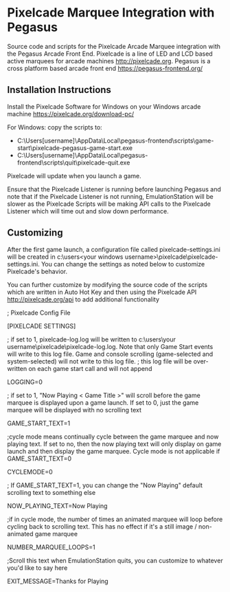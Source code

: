 # Pixelcade Marquee Integration with Pegasus
Source code and scripts for the Pixelcade Arcade Marquee integration with the Pegasus Arcade Front End. Pixelcade is a line of LED and LCD based active marquees for arcade machines http://pixelcade.org. Pegasus is a cross platform based arcade front end https://pegasus-frontend.org/

## Installation Instructions

Install the Pixelcade Software for Windows on your Windows arcade machine https://pixelcade.org/download-pc/

For Windows: copy the scripts to:

* C:\Users\[username]\AppData\Local\pegasus-frontend\scripts\game-start\pixelcade-pegasus-game-start.exe
* C:\Users\[username]\AppData\Local\pegasus-frontend\scripts\quit\pixelcade-quit.exe

Pixelcade will update when you launch a game.

Ensure that the Pixelcade Listener is running before launching Pegasus and note that if the Pixelcade Listener is not running, EmulationStation will be slower as the Pixelcade Scripts will be making API calls to the Pixelcade Listener which will time out and slow down performance.

## Customizing

After the first game launch, a configuration file called pixelcade-settings.ini will be created in c:\users\<your windows username>\pixelcade\pixelcade-settings.ini. You can change the settings as noted below to customize Pixelcade's behavior.

You can further customize by modifying the source code of the scripts which are written in Auto Hot Key and then using the Pixelcade API http://pixelcade.org/api to add additional functionality

; Pixelcade Config File

[PIXELCADE SETTINGS]

; if set to 1, pixelcade-log.log will be written to c:\users\your username\pixelcade\pixelcade-log.log. Note that only Game Start events will write to this log file. Game and console scrolling (game-selected and system-selected) will not write to this log file.
; this log file will be over-written on each game start call and will not append

LOGGING=0

; if set to 1, "Now Playing < Game Title >" will scroll before the game marquee is displayed upon a game launch. If set to 0, just the game marquee will be displayed with no scrolling text

GAME_START_TEXT=1

;cycle mode means continually cycle between the game marquee and now playing text. If set to no, then the now playing text will only display on game launch and then display the game marquee. Cycle mode is not applicable if GAME_START_TEXT=0

CYCLEMODE=0

; If GAME_START_TEXT=1, you can change the "Now Playing" default scrolling text to something else

NOW_PLAYING_TEXT=Now Playing

;if in cycle mode, the number of times an animated marquee will loop before cycling back to scrolling text. This has no effect if it's a still image / non-animated game marquee

NUMBER_MARQUEE_LOOPS=1

;Scroll this text when EmulationStation quits, you can customize to whatever you'd like to say here

EXIT_MESSAGE=Thanks for Playing
